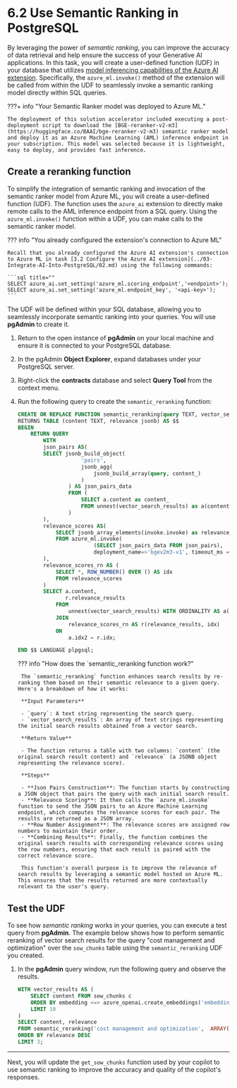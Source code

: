 # 6.2 Use Semantic Ranking in PostgreSQL

By leveraging the power of _semantic ranking_, you can improve the accuracy of data retrieval and help ensure the success of your Generative AI applications. In this task, you will create a user-defined function (UDF) in your database that utilizes [model inferencing capabilities of the Azure AI extension](https://learn.microsoft.com/azure/postgresql/flexible-server/generative-ai-azure-machine-learning). Specifically, the `azure_ml.invoke()` method of the extension will be called from within the UDF to seamlessly invoke a semantic ranking model directly within SQL queries.

???+ info "Your Semantic Ranker model was deployed to Azure ML."

    The deployment of this solution accelerator included executing a post-deployment script to download the [BGE-reranker-v2-m3](https://huggingface.co/BAAI/bge-reranker-v2-m3) semantic ranker model and deploy it as an Azure Machine Learning (AML) inference endpoint in your subscription. This model was selected because it is lightweight, easy to deploy, and provides fast inference.

## Create a reranking function

To simplify the integration of semantic ranking and invocation of the semantic ranker model from Azure ML, you will create a user-defined function (UDF). The function uses the `azure_ai` extension to directly make remote calls to the AML inference endpoint from a SQL query. Using the `azure_ml.invoke()` function within a UDF, you can make calls to the semantic ranker model.

??? info "You already configured the extension's connection to Azure ML"

    Recall that you already configured the Azure AI extension's connection to Azure ML in task [3.2 Configure the Azure AI extension](../03-Integrate-AI-Into-PostgreSQL/02.md) using the following commands:

    ```sql title=""
    SELECT azure_ai.set_setting('azure_ml.scoring_endpoint','<endpoint>');
    SELECT azure_ai.set_setting('azure_ml.endpoint_key', '<api-key>');
    ```

 The UDF will be defined within your SQL database, allowing you to seamlessly incorporate semantic ranking into your queries. You will use **pgAdmin** to create it.

1. Return to the open instance of **pgAdmin** on your local machine and ensure it is connected to your PostgreSQL database.

2. In the pgAdmin **Object Explorer**, expand databases under your PostgreSQL server.

3. Right-click the **contracts** database and select **Query Tool** from the context menu.

4. Run the following query to create the `semantic_reranking` function:

    ```sql title="Create Semantic Reranking UDF"
    CREATE OR REPLACE FUNCTION semantic_reranking(query TEXT, vector_search_results TEXT[])
    RETURNS TABLE (content TEXT, relevance jsonb) AS $$
    BEGIN
        RETURN QUERY
            WITH
            json_pairs AS(
            SELECT jsonb_build_object(
                        'pairs', 
                        jsonb_agg(
                            jsonb_build_array(query, content_)
                        )
                    ) AS json_pairs_data
                    FROM (
                        SELECT a.content as content_
                        FROM unnest(vector_search_results) as a(content)
                    )
            ), 
            relevance_scores AS(
                SELECT jsonb_array_elements(invoke.invoke) as relevance_results
                FROM azure_ml.invoke(
                            (SELECT json_pairs_data FROM json_pairs),
                            deployment_name=>'bgev2m3-v1', timeout_ms => 120000)
            ),
            relevance_scores_rn AS (
                SELECT *, ROW_NUMBER() OVER () AS idx
                FROM relevance_scores
            )
            SELECT a.content,
                   r.relevance_results
                FROM
                    unnest(vector_search_results) WITH ORDINALITY AS a(content, idx2)
                JOIN
                    relevance_scores_rn AS r(relevance_results, idx)
                ON
                    a.idx2 = r.idx;
    
    END $$ LANGUAGE plpgsql;
    ```

    ??? info "How does the `semantic_reranking function work?"

        The `semantic_reranking` function enhances search results by re-ranking them based on their semantic relevance to a given query. Here's a breakdown of how it works:

        **Input Parameters**

        - `query`: A text string representing the search query.
        - `vector_search_results`: An array of text strings representing the initial search results obtained from a vector search.

        **Return Value**

        - The function returns a table with two columns: `content` (the original search result content) and `relevance` (a JSONB object representing the relevance score).

        **Steps**

        - **Json Pairs Construction**: The function starts by constructing a JSON object that pairs the query with each initial search result.
        - **Relevance Scoring**: It then calls the `azure_ml.invoke` function to send the JSON pairs to an Azure Machine Learning endpoint, which computes the relevance scores for each pair. The results are returned as a JSON array.
        - **Row Number Assignment**: The relevance scores are assigned row numbers to maintain their order.
        - **Combining Results**: Finally, the function combines the original search results with corresponding relevance scores using the row numbers, ensuring that each result is paired with the correct relevance score.

        This function's overall purpose is to improve the relevance of search results by leveraging a semantic model hosted on Azure ML. This ensures that the results returned are more contextually relevant to the user's query.

## Test the UDF

To see how _semantic ranking_ works in your queries, you can execute a test query from **pgAdmin**. The example below shows how to perform semantic reranking of vector search results for the query "cost management and optimization" over the `sow_chunks` table using the `semantic_reranking` UDF you created.

1. In the **pgAdmin** query window, run the following query and observe the results.

    ```sql title="Semantic ranking query"
    WITH vector_results AS (
        SELECT content FROM sow_chunks c
        ORDER BY embedding <=> azure_openai.create_embeddings('embeddings', 'cost management and optimization')::vector
        LIMIT 10
    )
    SELECT content, relevance
    FROM semantic_reranking('cost management and optimization',  ARRAY(SELECT content from vector_results))
    ORDER BY relevance DESC
    LIMIT 3;
    ```

---

Next, you will update the `get_sow_chunks` function used by your copilot to use semantic ranking to improve the accuracy and quality of the copilot's responses.
